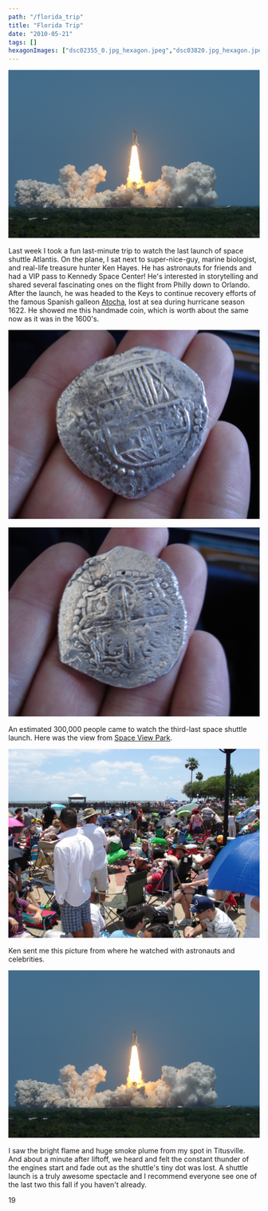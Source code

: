 ```yaml
---
path: "/florida_trip"
title: "Florida Trip"
date: "2010-05-21"
tags: []
hexagonImages: ["dsc02355_0.jpg_hexagon.jpeg","dsc03820.jpg_hexagon.jpeg","dsc03819.jpg_hexagon.jpeg","dsc03845.jpg_hexagon.jpeg","dsc02355.jpg_hexagon.jpeg"]
---
```


 [![](dsc02355_0.jpg)](dsc02355_0.jpg)

Last week I took a fun last-minute trip to watch the last launch of space shuttle Atlantis. On the plane, I sat next to super-nice-guy, marine biologist, and real-life treasure hunter Ken Hayes. He has astronauts for friends and had a VIP pass to Kennedy Space Center! He's interested in storytelling and shared several fascinating ones on the flight from Philly down to Orlando. After the launch, he was headed to the Keys to continue recovery efforts of the famous Spanish galleon [Atocha](http://en.wikipedia.org/wiki/Spanish_ship_Nuestra_Se%C3%B1ora_de_Atocha_%281620%29), lost at sea during hurricane season 1622. He showed me this handmade coin, which is worth about the same now as it was in the 1600's.

![dsc03820](dsc03820.jpg "dsc03820")

![dsc03819](dsc03819.jpg "dsc03819")

An estimated 300,000 people came to watch the third-last space shuttle launch. Here was the view from [Space View Park](http://www.titusville.com/Page.asp?NavID=207).

![dsc03845](dsc03845.jpg "dsc03845")

Ken sent me this picture from where he watched with astronauts and celebrities.

![Ken's close view](dsc02355.jpg "dsc02355")

I saw the bright flame and huge smoke plume from my spot in Titusville. And about a minute after liftoff, we heard and felt the constant thunder of the engines start and fade out as the shuttle's tiny dot was lost. A shuttle launch is a truly awesome spectacle and I recommend everyone see one of the last two this fall if you haven't already.

19 
  <!---
  <div class="field field-type-filefield field-field-images" xmlns="http://www.w3.org/1999/xhtml">
      
    <div class="field-items">
            <div class="field-item odd">
                    <a href="http://www.beigerecords.com/joe-old/sites/default/files/dsc02355_0.jpg" class="imagecache imagecache-square_thumbnail imagecache-imagelink imagecache-square_thumbnail_imagelink"><img src="http://www.beigerecords.com/joe-old/sites/default/files/imagecache/square_thumbnail/dsc02355_0.jpg" alt="" title="" width="300" height="300" class="imagecache imagecache-square_thumbnail"/></a>        </div>
        </div>
</div> 
 <p xmlns="http://www.w3.org/1999/xhtml">Last week I took a fun last-minute trip to watch the last launch of space shuttle Atlantis. On the plane, I sat next to super-nice-guy, marine biologist, and real-life treasure hunter Ken Hayes. He has astronauts for friends and had a VIP pass to Kennedy Space Center! He's interested in storytelling and shared several fascinating ones on the flight from Philly down to Orlando. After the launch, he was headed to the Keys to continue recovery efforts of the famous Spanish galleon <a href="http://en.wikipedia.org/wiki/Spanish_ship_Nuestra_Se%C3%B1ora_de_Atocha_%281620%29">Atocha</a>, lost at sea during hurricane season 1622. He showed me this handmade coin, which is worth about the same now as it was in the 1600's.</p> 

 <p xmlns="http://www.w3.org/1999/xhtml"><img src="http://www.beigerecords.com/joe/sites/default/files/dsc03820.jpg" alt="dsc03820" title="dsc03820" width="640" height="480" class="aligncenter size-medium wp-image-3442"/></p> 

 <p xmlns="http://www.w3.org/1999/xhtml"><img src="http://www.beigerecords.com/joe/sites/default/files/dsc03819.jpg" alt="dsc03819" title="dsc03819" width="640" height="480" class="aligncenter size-medium wp-image-3441"/></p> 

 <p xmlns="http://www.w3.org/1999/xhtml">An estimated 300,000 people came to watch the third-last space shuttle launch. Here was the view from <a href="http://www.titusville.com/Page.asp?NavID=207">Space View Park</a>.</p> 

 <p xmlns="http://www.w3.org/1999/xhtml"><img src="http://www.beigerecords.com/joe/sites/default/files/dsc03845.jpg" alt="dsc03845" title="dsc03845" width="640" height="480" class="aligncenter size-medium wp-image-3443"/></p> 

 <p xmlns="http://www.w3.org/1999/xhtml">Ken sent me this picture from where he watched with astronauts and celebrities.</p> 

 <p xmlns="http://www.w3.org/1999/xhtml"><img src="http://www.beigerecords.com/joe/sites/default/files/dsc02355.jpg" alt="Ken's close view" title="dsc02355" width="640" height="426" class="size-medium wp-image-3444"/></p> 

 <p xmlns="http://www.w3.org/1999/xhtml">I saw the bright flame and huge smoke plume from my spot in Titusville. And about a minute after liftoff, we heard and felt the constant thunder of the engines start and fade out as the shuttle's tiny dot was lost. A shuttle launch is a truly awesome spectacle and I recommend everyone see one of the last two this fall if you haven't already.</p> 

 <script type="text/javascript" src="http://cdn-akm.vmixcore.com/vmixcore/js?auto_play=0&amp;player_name=uvp&amp;width=512&amp;height=332&amp;player_id=1aa0b90d7d31305a75d7fa03bc403f5a&amp;t=6d36c6b892e5a1898c09b62816fc8626" xmlns="http://www.w3.org/1999/xhtml"></script> 19
  --->